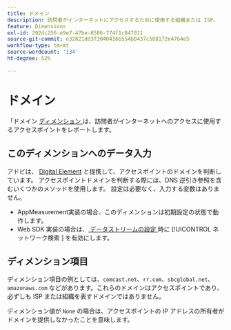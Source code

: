 ```yaml
---
title: ドメイン
description: 訪問者がインターネットにアクセスするために使用する組織または ISP。
feature: Dimensions
exl-id: 292dc256-e9e7-47be-8586-774f1c047011
source-git-commit: e32821dd3f30404166554b8437c508172e4764e5
workflow-type: tm+mt
source-wordcount: '134'
ht-degree: 52%

---
```


# ドメイン

「ドメイン [ ディメンション ](overview.md) は、訪問者がインターネットへのアクセスに使用するアクセスポイントをレポートします。

## このディメンションへのデータ入力

アドビは、 [Digital Element](https://www.digitalelement.com/) と提携して、アクセスポイントのドメインを判断しています。 アクセスポイントドメインを判断する際には、DNS 逆引き参照を含むいくつかのメソッドを使用します。 設定は必要なく、入力する変数はありません。

* AppMeasurement実装の場合、このディメンションは初期設定の状態で動作します。
* Web SDK 実装の場合は、[ データストリームの設定 ](https://experienceleague.adobe.com/docs/experience-platform/datastreams/configure.html?lang=ja) 時に [!UICONTROL  ネットワーク検索 ] を有効にします。

## ディメンション項目

ディメンション項目の例としては、`comcast.net`、`rr.com`、`sbcglobal.net`、`amazonaws.com` などがあります。これらのドメインはアクセスポイントであり、必ずしも ISP または組織を表すドメインではありません。

ディメンション値が `None` の場合は、アクセスポイントの IP アドレスの所有者がドメインを提供しなかったことを意味します。
